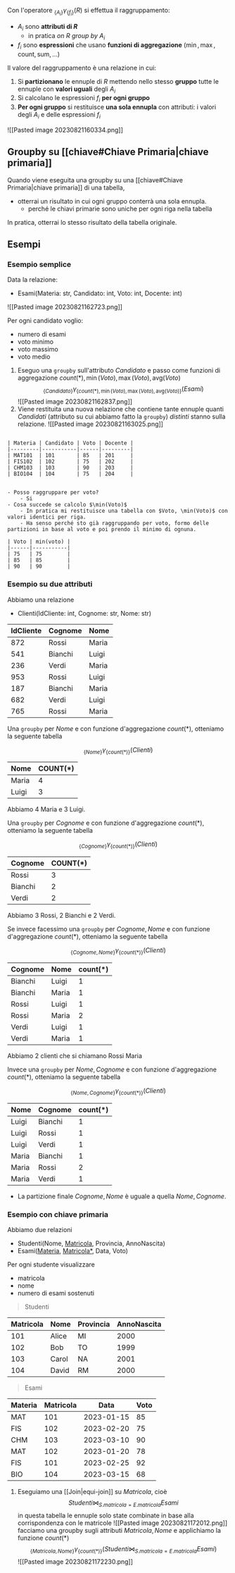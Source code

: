 Con l'operatore ${}_{\{A_{i}\}} \gamma_{\{f_{i}\}}(R)$ si effettua il raggruppamento:
- $A_{i}$ sono **attributi di $R$** 
	- in pratica *on $R$ group by $A_{i}$*  
- $f_{i}$ sono **espressioni** che usano **funzioni di aggregazione** ($\min, \max, \text{count}, \text{sum},\ldots$)

Il valore del raggruppamento è una relazione in cui:
1. Si **partizionano** le ennuple di $R$ mettendo nello stesso **gruppo** tutte le ennuple con **valori uguali** degli $A_{i}$
2. Si calcolano le espressioni $f_{i}$ **per ogni gruppo**
3. **Per ogni gruppo** si restituisce **una sola ennupla** con attributi: i valori degli $A_{i}$ e delle espressioni $f_{i}$

![[Pasted image 20230821160334.png]]

## Groupby su [[chiave#Chiave Primaria|chiave primaria]]
  Quando viene eseguita una groupby su una [[chiave#Chiave Primaria|chiave primaria]] di una tabella, 
  - otterrai un risultato in cui ogni gruppo conterrà una sola ennupla. 
	  - perché le chiavi primarie sono uniche per ogni riga nella tabella

In pratica, otterrai lo stesso risultato della tabella originale.

## Esempi
### Esempio semplice
Data la relazione:
- Esami(Materia: str, Candidato: int, Voto: int, Docente: int)

![[Pasted image 20230821162723.png]]

Per ogni candidato voglio:
- numero di esami
- voto minimo
- voto massimo
- voto medio

1. Eseguo una `groupby` sull'attributo $Candidato$ e passo come funzioni di aggregazione $count(*),\min(Voto),\max(Voto),\text{avg}(Voto)$ $${}_{\{Candidato\}} \gamma_{\{count(*),\min(Voto),\max(Voto),\text{avg}(Voto)\}}(Esami)$$
![[Pasted image 20230821162837.png]]
1. Viene restituita una nuova nelazione che contiene tante ennuple quanti *$Candidati$* (attributo su cui abbiamo fatto la `groupby`) *distinti* stanno sulla relazione.
![[Pasted image 20230821163025.png]]

```ad-example

| Materia | Candidato | Voto | Docente |
|---------|-----------|------|---------|
| MAT101  | 101       | 85   | 201     |
| FIS102  | 102       | 75   | 202     |
| CHM103  | 103       | 90   | 203     |
| BIO104  | 104       | 75   | 204     |


- Posso raggruppare per voto?
	- Si
- Cosa succede se calcolo $\min(Voto)$
	- In pratica mi restituisce una tabella con $Voto, \min(Voto)$ con valori identici per riga. 
	- Ha senso perché sto già raggruppando per voto, formo delle partizioni in base al voto e poi prendo il minimo di ognuna.

| Voto | min(voto) |
|------|-----------|
| 75   | 75        |
| 85   | 85        |
| 90   | 90        |

```

### Esempio su due attributi
Abbiamo una relazione
- Clienti(IdCliente: int, Cognome: str, Nome: str)

| IdCliente | Cognome  | Nome  |
|-----------|----------|-------|
| 872       | Rossi    | Maria |
| 541       | Bianchi  | Luigi |
| 236       | Verdi    | Maria |
| 953       | Rossi    | Luigi |
| 187       | Bianchi  | Maria |
| 682       | Verdi    | Luigi |
| 765       | Rossi    | Maria |

Una `groupby` per $Nome$ e con funzione d'aggregazione $count(*)$, otteniamo la seguente tabella

$${}_{\{Nome\}} \gamma_{\{count(*)\}}(Clienti)$$

| Nome   | COUNT(\*) |
|--------|----------|
| Maria  | 4        |
| Luigi  | 3        |

Abbiamo 4 Maria e 3 Luigi.

Una `groupby` per $Cognome$ e con funzione d'aggregazione $count(*)$, otteniamo la seguente tabella

$${}_{\{Cognome\}} \gamma_{\{count(*)\}}(Clienti)$$

| Cognome  | COUNT(\*) |
|----------|----------|
| Rossi    | 3        |
| Bianchi  | 2        |
| Verdi    | 2        |


Abbiamo 3 Rossi, 2 Bianchi e 2 Verdi.

Se invece facessimo una `groupby` per $Cognome, Nome$ e con funzione d'aggregazione $count(*)$, otteniamo la seguente tabella

$${}_{\{Cognome, Nome\}} \gamma_{\{count(*)\}}(Clienti)$$

| Cognome | Nome  | count(\*) |
| ------- | ----- | --------- |
| Bianchi | Luigi | 1         |
| Bianchi | Maria | 1         |
| Rossi   | Luigi | 1         |
| Rossi   | Maria | 2         |
| Verdi   | Luigi | 1         |
| Verdi   | Maria | 1         |

Abbiamo 2 clienti che si chiamano Rossi Maria

Invece una `groupby` per $Nome, Cognome$ e con funzione d'aggregazione $count(*)$, otteniamo la seguente tabella

$${}_{\{Nome, Cognome\}} \gamma_{\{count(*)\}}(Clienti)$$

| Nome   | Cognome  | count(\*) |
|--------|----------|----------|
| Luigi  | Bianchi  | 1        |
| Luigi  | Rossi    | 1        |
| Luigi  | Verdi    | 1        |
| Maria  | Bianchi  | 1        |
| Maria  | Rossi    | 2        |
| Maria  | Verdi    | 1        |

- La partizione finale $Cognome, Nome$ è uguale a quella $Nome, Cognome$.

### Esempio con chiave primaria
Abbiamo due relazioni
- Studenti(Nome, <u>Matricola</u>, Provincia, AnnoNascita)
- Esami(<u>Materia</u>, <u>Matricola\*</u>, Data, Voto)

Per ogni studente visualizzare
- matricola
- nome
- numero di esami sostenuti

> Studenti

| Matricola | Nome   | Provincia | AnnoNascita |
|-----------|--------|-----------|-------------|
| 101       | Alice  | MI        | 2000        |
| 102       | Bob    | TO        | 1999        |
| 103       | Carol  | NA        | 2001        |
| 104       | David  | RM        | 2000        |

> Esami

| Materia | Matricola | Data       | Voto |
| ------- | --------- | ---------- | ---- |
| MAT     | 101       | 2023-01-15 | 85   |
| FIS     | 102       | 2023-02-20 | 75   |
| CHM     | 103       | 2023-03-10 | 90   |
| MAT     | 102       | 2023-01-20 | 78   |
| FIS     | 101       | 2023-02-25 | 92   |
| BIO     | 104       | 2023-03-15 | 68   |

1. Eseguiamo una [[Join|equi-join]]  su $Matricola$, cioè $$Studenti\bowtie_{S.matricola=E.matricola} Esami$$ in questa tabella le ennuple solo state combinate in base alla corrispondenza con le matricole
![[Pasted image 20230821172012.png]]
facciamo una groupby sugli attributi $Matricola,Nome$ e applichiamo la funzione $count(*)$
$${}_{\{Matricola,Nome\}} \gamma_{\{count(*)\}}(Studenti\bowtie_{S.matricola=E.matricola} Esami)$$
![[Pasted image 20230821172230.png]]

